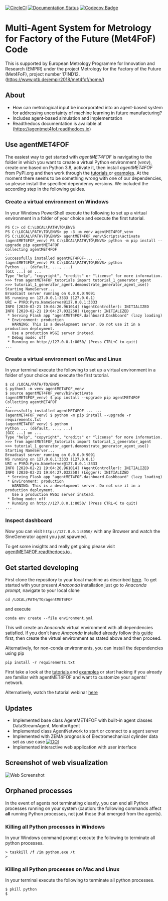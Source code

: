 [![CircleCI](https://circleci.com/gh/bangxiangyong/agentMET4FOF.svg?style=shield)](https://circleci.com/gh/bangxiangyong/agentMET4FOF)
[![Documentation Status](https://readthedocs.org/projects/agentmet4fof/badge/?version=latest)](https://agentmet4fof.readthedocs.io/en/latest/?badge=latest)
[![Codecov Badge](https://codecov.io/gh/bangxiangyong/agentMet4FoF/branch/master/graph/badge.svg)](https://codecov.io/gh/bangxiangyong/agentMet4FoF)

# Multi-Agent System for Metrology for Factory of the Future (Met4FoF) Code

This is supported by European Metrology Programme for Innovation and Research (EMPIR)
under the project Metrology for the Factory of the Future (Met4FoF), project number
17IND12. (https://www.ptb.de/empir2018/met4fof/home/)

## About

 - How can metrological input be incorporated into an agent-based system for
   addressing uncertainty of machine learning in future manufacturing?
 - Includes agent-based simulation and implementation
 - Readthedocs documentation is available at (https://agentmet4fof.readthedocs.io)

## Use agentMET4FOF


The easiest way to get started with *agentMET4FOF* is navigating to the folder
in which you want to create a virtual Python environment (*venv*), create one based
on Python 3.8, activate it, then install *agentMET4FOF*
from PyPI.org and then work through the [tutorials
](https://github.com/bangxiangyong/agentMET4FOF/tree/develop/agentMET4FOF_tutorials)
or [examples](https://github.com/bangxiangyong/agentMET4FOF/tree/develop/examples).
At the moment there seems to be something wrong with one of our dependencies, so
please install the specified dependency versions. We included the according step in
the following guides.


### Create a virtual environment on Windows

In your Windows PowerShell execute the following to set up a virtual environment
in a folder of your choice and execute the first tutorial.
```shell
PS C:> cd C:\LOCAL\PATH\TO\ENVS
PS C:\LOCAL\PATH\TO\ENVS> py -3 -m venv agentMET4FOF_venv
PS C:\LOCAL\PATH\TO\ENVS> agentMET4FOF_venv\Scripts\activate
(agentMET4FOF_venv) PS C:\LOCAL\PATH\TO\ENVS> python -m pip install --upgrade pip agentMET4FOF
Collecting agentMET4FOF
...
Successfully installed agentMET4FOF-... ...
(agentMET4FOF_venv) PS C:\LOCAL\PATH\TO\ENVS> python
Python ... (default, ..., ...) 
[GCC ...] on ...
Type "help", "copyright", "credits" or "license" for more information.
>>> from agentMET4FOF_tutorials import tutorial_1_generator_agent
>>> tutorial_1_generator_agent.demonstrate_generator_agent_use()
Starting NameServer...
Broadcast server running on 0.0.0.0:9091
NS running on 127.0.0.1:3333 (127.0.0.1)
URI = PYRO:Pyro.NameServer@127.0.0.1:3333
INFO [2020-02-21 19:04:26.961014] (AgentController): INITIALIZED
INFO [2020-02-21 19:04:27.032258] (Logger): INITIALIZED
 * Serving Flask app "agentMET4FOF.dashboard.Dashboard" (lazy loading)
 * Environment: production
   WARNING: This is a development server. Do not use it in a production deployment.
   Use a production WSGI server instead.
 * Debug mode: off
 * Running on http://127.0.0.1:8050/ (Press CTRL+C to quit)
...
```

### Create a virtual environment on Mac and Linux

In your terminal execute the following to set up a virtual environment
in a folder of your choice and execute the first tutorial.

```shell
$ cd /LOCAL/PATH/TO/ENVS
$ python3 -m venv agentMET4FOF_venv
$ source agentMET4FOF_venv/bin/activate
(agentMET4FOF_venv) $ pip install --upgrade pip agentMET4FOF
Collecting agentMET4FOF
...
Successfully installed agentMET4FOF-... ...
(agentMET4FOF_venv) $ python -m pip install --upgrade -r requirements.txt
(agentMET4FOF_venv) $ python
Python ... (default, ..., ...) 
[GCC ...] on ...
Type "help", "copyright", "credits" or "license" for more information.
>>> from agentMET4FOF_tutorials import tutorial_1_generator_agent
>>> tutorial_1_generator_agent.demonstrate_generator_agent_use()
Starting NameServer...
Broadcast server running on 0.0.0.0:9091
NS running on 127.0.0.1:3333 (127.0.0.1)
URI = PYRO:Pyro.NameServer@127.0.0.1:3333
INFO [2020-02-21 19:04:26.961014] (AgentController): INITIALIZED
INFO [2020-02-21 19:04:27.032258] (Logger): INITIALIZED
 * Serving Flask app "agentMET4FOF.dashboard.Dashboard" (lazy loading)
 * Environment: production
   WARNING: This is a development server. Do not use it in a production deployment.
   Use a production WSGI server instead.
 * Debug mode: off
 * Running on http://127.0.0.1:8050/ (Press CTRL+C to quit)
...
```

### Inspect dashboard

Now you can visit `http://127.0.0.1:8050/` with any Browser and watch the
 SineGenerator agent you just spawned.
 
To get some insights and really get going please visit [agentMET4FOF.readthedocs.io
](https://agentmet4fof.readthedocs.io/).

## Get started developing

First clone the repository to your local machine as described
[here](https://help.github.com/en/articles/cloning-a-repository). To get started
with your present *Anaconda* installation just go to *Anaconda
prompt*, navigate to your local clone

```shell
cd /LOCAL/PATH/TO/agentMET4FOF
```

and execute

```shell
conda env create --file environment.yml 
```

This will create an *Anaconda* virtual environment with all dependencies
satisfied. If you don't have *Anaconda* installed already follow [this guide
](https://docs.conda.io/projects/continuumio-conda/en/latest/user-guide/install/download.html)
first, then create the virtual environment as stated above and then proceed.

Alternatively, for non-conda environments, you can install the dependencies using pip
```
pip install -r requirements.txt
```

First take a look at the [tutorials
](https://github.com/bangxiangyong/agentMET4FOF/blob/develop/agentMET4FOF_tutorials/tutorial_1_generator_agent.py)
and [examples](https://github.com/bangxiangyong/agentMET4FOF/tree/develop/examples)
or start hacking if you already are familiar with agentMET4FOF and want to customize
your agents' network.

Alternatively, watch the tutorial webinar [here
](https://github.com/bangxiangyong/agentMET4FOF/releases/download/0.1.0/Met4FoF.MAS.webinar.mp4)

## Updates

 - Implemented base class AgentMET4FOF with built-in agent classes DataStreamAgent, MonitorAgent
 - Implemented class AgentNetwork to start or connect to a agent server
 - Implemented with ZEMA prognosis of Electromechanical cylinder data set as use case 
   [![DOI](https://zenodo.org/badge/DOI/10.5281/zenodo.1326278.svg)](https://doi.org/10.5281/zenodo.1326278)
 - Implemented interactive web application with user interface

## Screenshot of web visualization

![Web Screenshot](https://raw.githubusercontent.com/bangxiangyong/agentMET4FOF/develop/docs/screenshot_met4fof.png)

## Orphaned processes

In the event of agents not terminating cleanly, you can end all Python processes
running on your system (caution: the following commands affect **all** running Python
 processes, not just those that emerged from the agents).

### Killing all Python processes in Windows

In your Windows command prompt execute the following to terminate all python processes.

```shell
> taskkill /f /im python.exe /t
>
```

### Killing all Python processes on Mac and Linux

In your terminal execute the following to terminate all python processes.

```shell
$ pkill python
$
```
